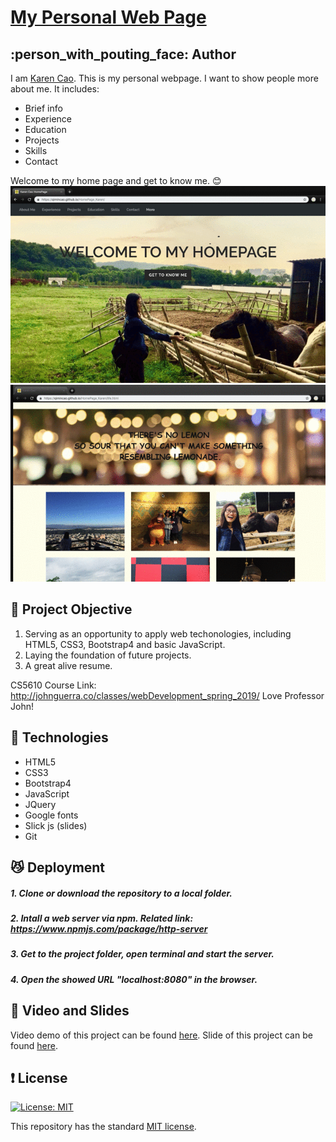 # [My Personal Web Page](https://qimincao.github.io/HomePage_Karen/)

## :person_with_pouting_face: Author
I am [Karen Cao](https://qimincao.github.io/HomePage_Karen/). This is my personal webpage. I want to show people more about me. It includes: 
- Brief info
- Experience
- Education
- Projects
- Skills
- Contact

Welcome to my home page and get to know me. 😊
![homepage_gif](res/homepage_gif.gif)
![homepage_gif](res/lifepage_gif.gif)

## :star2: Project Objective
1. Serving as an opportunity to apply web techonologies, including HTML5, CSS3, Bootstrap4 and basic JavaScript.
2. Laying the foundation of future projects.
3. A great alive resume.

CS5610 Course Link: http://johnguerra.co/classes/webDevelopment_spring_2019/ Love Professor John!


## :metal: Technologies
- HTML5
- CSS3
- Bootstrap4
- JavaScript
- JQuery
- Google fonts
- Slick js (slides)
- Git

## :smirk_cat: Deployment
##### 1. Clone or download the repository to a local folder.
##### 2. Intall a web server via npm. Related link: https://www.npmjs.com/package/http-server
##### 3. Get to the project folder, open terminal and start the server.
##### 4. Open the showed URL "localhost:8080" in the browser. <br/>


## :eyes: Video and Slides
Video demo of this project can be found [here](https://youtu.be/k_eF_y8wGkQ). 
Slide of this project can be found [here](https://docs.google.com/presentation/d/1MhnssvWt08CroN1zR4yJYBhmsmEtfFmlnH06-3qx4WY/edit#slide=id.g4b2061021d_0_882).


## :exclamation: License
[![License: MIT](https://img.shields.io/badge/License-MIT-yellow.svg)](https://opensource.org/licenses/MIT)

This repository has the standard [MIT license](https://opensource.org/licenses/MIT). 